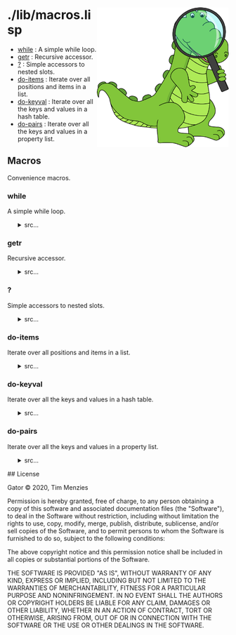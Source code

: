 <a name=top>
<img width=300 align=right src="https://raw.githubusercontent.com/timm/gator/main/docs/img/gator.png">

# ./lib/macros.lisp
- [while](#while) : A simple while loop.
- [getr](#getr) : Recursive accessor.
- [?](#?) : Simple accessors to nested slots.
- [do-items](#do-items) : Iterate over all positions and items in a list.
- [do-keyval](#do-keyval) : Iterate over all the keys and values in a hash table.
- [do-pairs](#do-pairs) : Iterate over all the keys and values in a property list.

## Macros

Convenience macros.

### while

A simple while loop.

<ul><details><summary>src...</summary>

```lisp
(defmacro while (test &body body)
  "a simple while loop."
  `(do () ((not ,test)) ,@body))
```
</details></ul>

### getr

Recursive accessor.

<ul><details><summary>src...</summary>

```lisp
(defmacro getr (how obj f &rest fs)
  "recursive accessor."
  (if fs
      `(getr ,how (,how ,obj ',f) ,@fs)
      `(,how ,obj ',f)))
```
</details></ul>

### ?

Simple accessors to nested slots.

<ul><details><summary>src...</summary>

```lisp
(defmacro ? (x &rest fs)
  "simple accessors to nested slots."
  `(getr slot-value ,x ,@fs))
```
</details></ul>

### do-items

Iterate over all positions and items in a list.

<ul><details><summary>src...</summary>

```lisp
(defmacro do-items ((n item lst &optional out) &body body)
  "iterate over all positions and items in a list."
  `(let ((,n -1))
     (dolist (,item ,lst ,out) (incf ,n) ,@body)))
```
</details></ul>

### do-keyval

Iterate over all the keys and values in a hash table.

<ul><details><summary>src...</summary>

```lisp
(defmacro do-keyval ((k v h &optional out) &body body)
  "iterate over all the keys and values in a hash table."
  `(progn (maphash #'(lambda (,k ,v) ,@body) ,h) ,out))
```
</details></ul>

### do-pairs

Iterate over all the keys and values in a property list.

<ul><details><summary>src...</summary>

```lisp
(defmacro do-pairs ((k v lst &optional out) &body body)
  "iterate over all the keys and values in a property list."
  (let ((tmp (gensym)))
    `(let ((,tmp ,lst))
       (while ,tmp
        (let ((,k (car ,tmp)) (,v (cadr ,tmp)))
          ,@body
          (setq ,tmp (cddr ,tmp))))
       ,out)))
```
</details></ul>
## License

Gator
&copy; 2020, Tim Menzies

Permission is hereby granted, free of charge, to any person obtaining
a copy of this software and associated documentation files (the
"Software"), to deal in the Software without restriction, including
without limitation the rights to use, copy, modify, merge, publish,
distribute, sublicense, and/or sell copies of the Software, and to
permit persons to whom the Software is furnished to do so, subject
to the following conditions:

The above copyright notice and this permission notice shall be
included in all copies or substantial portions of the Software.

THE SOFTWARE IS PROVIDED "AS IS", WITHOUT WARRANTY OF ANY KIND,
EXPRESS OR IMPLIED, INCLUDING BUT NOT LIMITED TO THE WARRANTIES OF
MERCHANTABILITY, FITNESS FOR A PARTICULAR PURPOSE AND NONINFRINGEMENT.
IN NO EVENT SHALL THE AUTHORS OR COPYRIGHT HOLDERS BE LIABLE FOR
ANY CLAIM, DAMAGES OR OTHER LIABILITY, WHETHER IN AN ACTION OF
CONTRACT, TORT OR OTHERWISE, ARISING FROM, OUT OF OR IN CONNECTION
WITH THE SOFTWARE OR THE USE OR OTHER DEALINGS IN THE SOFTWARE.
